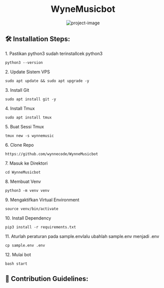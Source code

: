 <h1 align="center" id="title">WyneMusicbot</h1>

<p align="center"><img src="https://nyxiannetwork.web.id/uploader/img/nyx9ffde1f9d860db3aceda1fcce0a1d10e.jpg" alt="project-image"></p>

<h2>🛠️ Installation Steps:</h2>

<p>1. Pastikan python3 sudah terinstallcek python3</p>

```
python3 --version
```

<p>2. Update Sistem VPS</p>

```
sudo apt update && sudo apt upgrade -y
```

<p>3. Install Git</p>

```
sudo apt install git -y
```

<p>4. Install Tmux</p>

```
sudo apt install tmux
```

<p>5. Buat Sessi Tmux</p>

```
tmux new -s wynnemusic
```

<p>6. Clone Repo</p>

```
https://github.com/wynnecode/WynneMusicbot
```

<p>7. Masuk ke Direktori</p>

```
cd WynneMusicbot
```

<p>8. Membuat Venv</p>

```
python3 -m venv venv
```

<p>9. Mengaktifkan Virtual Environment</p>

```
source venv/bin/activate
```

<p>10. Install Dependency</p>

```
pip3 install -r requirements.txt
```

<p>11. Aturlah peraturan pada sample.envlalu ubahlah sample.env menjadi .env</p>

```
cp sample.env .env
```

<p>12. Mulai bot</p>

```
bash start
```

<h2>🍰 Contribution Guidelines:</h2>
